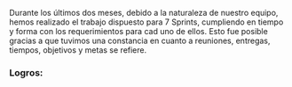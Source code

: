 Durante los últimos dos meses, debido a la naturaleza de nuestro equipo, hemos realizado el trabajo dispuesto para 7 Sprints, cumpliendo en tiempo y forma con los requerimientos para cad uno de ellos. Esto fue posible gracias a que tuvimos una constancia en cuanto a reuniones, entregas, tiempos, objetivos y metas se refiere.

<h3>Logros:</h3>

